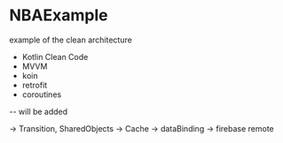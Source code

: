 # NBAExample
example of the clean architecture


* Kotlin Clean Code
* MVVM
* koin
* retrofit
* coroutines

-- will be added

-> Transition, SharedObjects
-> Cache
-> dataBinding
-> firebase remote



